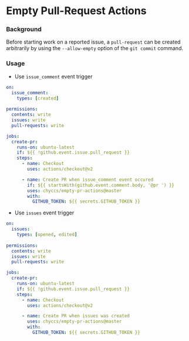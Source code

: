 # Empty Pull-Request Actions

### Background
Before starting work on a reported issue, a `pull-request` can be created arbitrarily by using the `--allow-empty` option of the `git commit` command.

### Usage
* Use `issue_comment` event trigger

```yaml
on:
  issue_comment:
    types: [created]
  
permissions:
  contents: write
  issues: write
  pull-requests: write

jobs:
  create-pr:
    runs-on: ubuntu-latest
    if: ${{ !github.event.issue.pull_request }}
    steps:
      - name: Checkout
        uses: actions/checkout@v2

      - name: Create PR when issue_comment event occured
        if: ${{ startsWith(github.event.comment.body, '@pr ') }}
        uses: chyccs/empty-pr-actions@master
        with:
          GITHUB_TOKEN: ${{ secrets.GITHUB_TOKEN }}
```

* Use `issues` event trigger

```yaml
on:
  issues:
    types: [opened, edited]
  
permissions:
  contents: write
  issues: write
  pull-requests: write

jobs:
  create-pr:
    runs-on: ubuntu-latest
    if: ${{ !github.event.issue.pull_request }}
    steps:
      - name: Checkout
        uses: actions/checkout@v2

      - name: Create PR when issues was created
        uses: chyccs/empty-pr-actions@master
        with:
          GITHUB_TOKEN: ${{ secrets.GITHUB_TOKEN }}
```

<!-- | Param | Desc | Type | Required |
| -- | -- | -- | -- |
| GITHUB_TOKEN | [Token explain](#token) | string | ✖ |
| pull_request_name | The number of issue. When not input, it will be obtained from the trigger event | number | ✖ |
| assignees | Designated person. No operation when no input or empty character | string | ✖ |
| random-to | When set, it will be randomly selected in assignees | number | ✖ | -->
